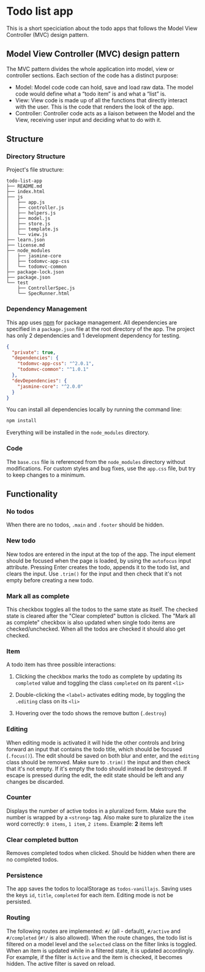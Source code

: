 # Todo list app

This is a short speciciation about the todo apps that follows the Model View Controller (MVC) design pattern.

## Model View Controller (MVC) design pattern

The MVC pattern divides the whole application into model, view or controller sections. Each section of the code has a distinct purpose:
 - Model: Model code code can hold, save and load raw data. The model code would define what a “todo item” is and what a “list” is.
 - View: View code is made up of all the functions that directly interact with the user. This is the code that renders the look of the app.
 - Controller: Controller code acts as a liaison between the Model and the View, receiving user input and deciding what to do with it.

## Structure

### Directory Structure

Project's file structure:

```
todo-list-app
├── README.md
├── index.html
├── js
│   ├── app.js
│   ├── controller.js
│   ├── helpers.js
│   ├── model.js
│   ├── store.js
│   ├── template.js
│   └── view.js
├── learn.json
├── license.md
├── node_modules
│   ├── jasmine-core
│   ├── todomvc-app-css
│   └── todomvc-common
├── package-lock.json
├── package.json
└── test
    ├── ControllerSpec.js
    └── SpecRunner.html

```

### Dependency Management

This app uses [npm](https://npmjs.com) for package management. All dependencies are specified in a `package.json` file at the root directory of the app. The project has only 2 dependencies and 1 development dependency for testing.

```json
{
  "private": true,
  "dependencies": {
    "todomvc-app-css": "^2.0.1",
    "todomvc-common": "^1.0.1"
  },
  "devDependencies": {
    "jasmine-core": "^2.0.0"
  }
}
```

You can install all dependencies locally by running the command line:

```bash
npm install
```

Everything will be installed in the `node_modules` directory.

### Code

The `base.css` file is referenced from the `node_modules` directory without modifications. For custom styles and bug fixes, use the `app.css` file, but try to keep changes to a minimum.


## Functionality

### No todos

When there are no todos, `.main` and `.footer` should be hidden.

### New todo

New todos are entered in the input at the top of the app. The input element should be focused when the page is loaded, by using the `autofocus` input attribute. Pressing Enter creates the todo, appends it to the todo list, and clears the input. Use `.trim()` for the input and then check that it's not empty before creating a new todo.

### Mark all as complete

This checkbox toggles all the todos to the same state as itself. The checked state is cleared after the "Clear completed" button is clicked. The "Mark all as complete" checkbox is also updated when single todo items are checked/unchecked. When all the todos are checked it should also get checked.

### Item

A todo item has three possible interactions:

1. Clicking the checkbox marks the todo as complete by updating its `completed` value and toggling the class `completed` on its parent `<li>`

2. Double-clicking the `<label>` activates editing mode, by toggling the `.editing` class on its `<li>`

3. Hovering over the todo shows the remove button (`.destroy`)

### Editing

When editing mode is activated it will hide the other controls and bring forward an input that contains the todo title, which should be focused (`.focus()`). The edit should be saved on both blur and enter, and the `editing` class should be removed. Make sure to `.trim()` the input and then check that it's not empty. If it's empty the todo should instead be destroyed. If escape is pressed during the edit, the edit state should be left and any changes be discarded.

### Counter

Displays the number of active todos in a pluralized form. Make sure the number is wrapped by a `<strong>` tag. Also make sure to pluralize the `item` word correctly: `0 items`, `1 item`, `2 items`. Example: **2** items left

### Clear completed button

Removes completed todos when clicked. Should be hidden when there are no completed todos.

### Persistence

The app saves the todos to localStorage as `todos-vanillajs`. Saving uses the keys `id`, `title`, `completed` for each item. Editing mode is not be persisted.

### Routing

The following routes are implemented: `#/` (all - default), `#/active` and `#/completed` (`#!/` is also allowed). When the route changes, the todo list is filtered on a model level and the `selected` class on the filter links is toggled. When an item is updated while in a filtered state, it is updated accordingly. For example, if the filter is `Active` and the item is checked, it becomes hidden. The active filter is saved on reload.